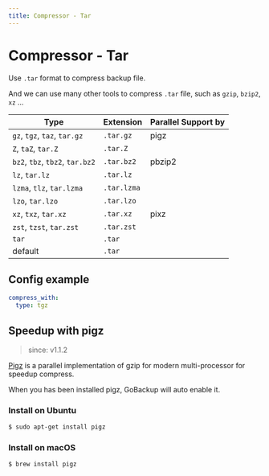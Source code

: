 ```yaml
---
title: Compressor - Tar
---
```


# Compressor - Tar

Use `.tar` format to compress backup file.

And we can use many other tools to compress `.tar` file, such as `gzip`, `bzip2`, `xz` ...

| Type                            | Extension   | Parallel Support by |
| ------------------------------- | ----------- | ------------------- |
| `gz`, `tgz`, `taz`, `tar.gz`    | `.tar.gz`   | pigz                |
| `Z`, `taZ`, `tar.Z`             | `.tar.Z`    |                     |
| `bz2`, `tbz`, `tbz2`, `tar.bz2` | `.tar.bz2`  | pbzip2              |
| `lz`, `tar.lz`                  | `.tar.lz`   |                     |
| `lzma`, `tlz`, `tar.lzma`       | `.tar.lzma` |                     |
| `lzo`, `tar.lzo`                | `.tar.lzo`  |                     |
| `xz`, `txz`, `tar.xz`           | `.tar.xz`   | pixz                |
| `zst`, `tzst`, `tar.zst`        | `.tar.zst`  |                     |
| `tar`                           | `.tar`      |                     |
| default                         | `.tar`      |                     |

## Config example

```yml
compress_with:
  type: tgz
```

## Speedup with pigz

> since: v1.1.2

[Pigz](https://zlib.net/pigz) is a parallel implementation of gzip for modern
multi-processor for speedup compress.

When you has been installed pigz, GoBackup will auto enable it.

### Install on Ubuntu

```bash
$ sudo apt-get install pigz
```

### Install on macOS

```bash
$ brew install pigz
```
